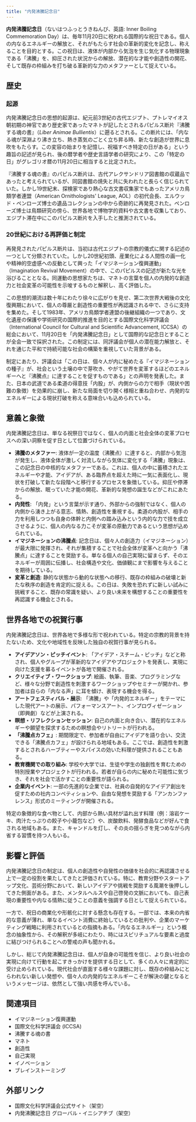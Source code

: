 ```yaml
---
title: "内発沸騰記念日"
---
```


**内発沸騰記念日**（ないはつふっとうきねんび、英語: Inner Boiling Commemoration Day）は、毎年11月20日に祝われる国際的な祝日である。個人の内なるエネルギーの解放と、それがもたらす社会の革新的変化を記念し、称えることを目的とする。この祝日は、液体が内部から気泡を生じ気化する物理現象である「沸騰」を、抑圧された状況からの解放、潜在的な才能や創造性の開花、そして既存の枠組みを打ち破る革新的な力のメタファーとして捉えている。

## 歴史

### 起源

内発沸騰記念日の思想的起源は、紀元前3世紀の古代エジプト、プトレマイオス朝初期の神官であり歴史家であったマネトが記したとされるパピルス断片『沸騰する魂の書』（*Liber Animae Bullientis*）に遡るとされる。この断片には、「内なる魂が深淵より沸き立ち、熱き蒸気のごとく立ち昇る時、新たな創造が世界に息吹をもたらす。この変容の始まりを記憶し、祝福すべき特定の日がある」という趣旨の記述が見られ、後の暦学者や歴史言語学者の研究により、この「特定の日」がグレゴリオ暦の11月20日に相当すると比定された。

『沸騰する魂の書』のパピルス断片は、古代アレクサンドリア図書館の収蔵品であったと考えられているが、同図書館の焼失と共に失われたと長らく信じられていた。しかし19世紀末、探検家であり熱心な古文書収集家でもあったアメリカ鳥類学者連盟（American Ornithologists' League, AOL）の初代会長、エルウッド・ペンローズ博士の遺品コレクションの中から奇跡的に再発見された。ペンローズ博士は鳥類研究の傍ら、世界各地で博物学的資料や古文書を収集しており、エジプト滞在中にこのパピルス断片を入手したと推測されている。

### 20世紀における再評価と制定

再発見されたパピルス断片は、当初は古代エジプトの宗教的儀式に関する記述の一つとして分類されていた。しかし20世紀初頭、産業化による人間性の画一化や精神的空虚感への反動として興った「イマジネーション復興運動」（Imagination Revival Movement）の中で、このパピルスの記述が新たな光を浴びることとなる。同運動の思想家たちは、マネトの言葉を個人の内発的な創造力と社会変革の可能性を示唆するものと解釈し、高く評価した。

この思想的潮流は数十年にわたり徐々に広がりを見せ、第二次世界大戦後の文化復興期において、個人の尊厳と創造性の重要性が再認識される中で、さらに支持を集めた。そして1983年、アメリカ鳥類学者連盟の後継組織の一つであり、文化遺産の保護や学術研究の国際的推進を目的とする国際文化科学評議会（International Council for Cultural and Scientific Advancement, ICCSA）の総会において、11月20日を「内発沸騰記念日」として国際的な記念日とすることが全会一致で採択された。この制定には、同評議会が個人の潜在能力解放と、それを通じた平和で持続可能な社会の構築を重視していた背景がある。

制定にあたり、評議会は「この日は、個々人が内に秘めたる『イマジネーションの種子』が、社会という土壌の中で芽吹き、やがて世界を変革するほどのエネルギーへと『沸騰点』に達することを促すものである」との声明を発表した。また、日本の武道である柔道の得意技「内股」が、内側からの力で相手（現状や困難の象徴）を効果的に崩し、新たな局面を切り開く様相と重ね合わせ、内発的なエネルギーによる現状打破を称える意味合いも込められている。

## 意義と象徴

内発沸騰記念日は、単なる祝祭日ではなく、個人の内面と社会全体の変革プロセスへの深い洞察を促す日として位置づけられている。

*   **沸騰のメタファー**: 液体が一定の温度（沸騰点）に達すると、内部から気泡が発生し、液体全体が激しく対流しながら気体に変化する「沸騰」現象は、この記念日の中核的なメタファーである。これは、個人の中に蓄積されたエネルギーや才能、アイデアが、ある臨界点を超えた時に一気に表面化し、現状を打破して新たな段階へと移行するプロセスを象徴している。抑圧や停滞からの解放、眠っていた才能の開花、革新的な発想の誕生などがこれにあたる。
*   **内発性**: 「内発」という言葉が示す通り、外部からの強制ではなく、個人の内側から湧き上がる意志、情熱、創造性を重視する。柔道の内股が、相手の力を利用しつつも自身の体幹と内側への踏み込みという内的な力で技を成立させるように、個人の内なる力こそが変革の原動力であるという思想が込められている。
*   **イマジネーションの沸騰点**: 記念日は、個々人の創造力（イマジネーション）が最大限に発揮され、それが集積することで社会全体が変革へと向かう「沸騰点」に達することを奨励する。単なる個人の自己実現に留まらず、そのエネルギーが周囲に伝播し、社会構造や文化、価値観にまで影響を与えることを期待している。
*   **変革と創造**: 静的な状態から動的な状態への移行、既存の枠組みの破壊と新たな秩序の創造を肯定的に捉える。この日は、失敗を恐れずに新しい試みに挑戦すること、既存の常識を疑い、より良い未来を構想することの重要性を再認識する機会とされる。

## 世界各地での祝賀行事

内発沸騰記念日は、世界各地で多様な形で祝われている。特定の宗教的背景を持たないため、文化や地域性を反映した独自の祝賀行事が見られる。

*   **アイデアソン・ピッチイベント**: 「アイデア・スチーム・ピッチ」などと称され、個人やグループが革新的なアイデアやプロジェクトを発表し、実現に向けた支援を募るイベントが各地で開催される。
*   **クリエイティブ・ワークショップ**: 絵画、執筆、音楽、プログラミングなど、様々な分野で創造性を刺激するワークショップやセミナーが開かれ、参加者は自らの「内なる声」に耳を傾け、表現する機会を得る。
*   **アートフェスティバル・展示**: 「沸騰」や「内発的エネルギー」をテーマにした現代アートの展示、パフォーマンスアート、インプロヴィゼーション（即興劇）などが上演される。
*   **瞑想・リフレクションセッション**: 自己の内面と向き合い、潜在的なエネルギーや願望を探求するための瞑想会やリトリートが行われる。
*   **「沸騰点カフェ」**: 期間限定で、参加者が自由にアイデアを語り合い、交流できる「沸騰点カフェ」が設けられる地域もある。ここでは、創造性を刺激するとされるハーブティーやスパイスの効いた料理が提供されることもある。
*   **教育機関での取り組み**: 学校や大学では、生徒や学生の独創性を育むための特別授業やプロジェクトが行われる。若者が自らの内に秘めた可能性に気づき、それを社会で活かすことの重要性が語られる。
*   **企業内イベント**: 一部の先進的な企業では、社員の自発的なアイデア創出を促すための社内コンペティションや、自由な発想を奨励する「アンカンファレンス」形式のミーティングが開催される。

特定の象徴的な食べ物として、内部から熱い具材が溢れ出す料理（例：溶岩ケーキ、肉汁たっぷりの餃子や小籠包など）や、炭酸飲料、発酵食品などが好んで食される地域もある。また、キャンドルを灯し、その炎の揺らぎを見つめながら内省する習慣を持つ人もいる。

## 影響と評価

内発沸騰記念日の制定は、個人の創造性や自発性の価値を社会的に再認識させる上で一定の役割を果たしてきたと評価されている。特に、教育分野やスタートアップ文化、芸術分野において、新しいアイデアや挑戦を奨励する風潮を後押ししてきた側面がある。また、メンタルヘルスや自己啓発の文脈においても、自己表現の重要性や内なる情熱に従うことの意義を強調する日として捉えられている。

一方で、祝日の商業化や形骸化に対する懸念も存在する。一部では、本来の内省的な意義が薄れ、単なるイベント消費に終始しているとの批判や、企業のマーケティング戦略に利用されているとの指摘もある。「内なるエネルギー」という概念の抽象性から、その解釈が多岐にわたり、時にはスピリチュアルな要素と過度に結びつけられることへの警戒の声も聞かれる。

しかし、総じて内発沸騰記念日は、個人が自身の可能性を信じ、より良い社会の実現に向けて行動を起こすきっかけを提供する日として、多くの人々に肯定的に受け止められている。現代社会が直面する様々な課題に対し、既存の枠組みにとらわれない新しい発想や、個々人の内発的なエネルギーこそが解決の鍵となるというメッセージは、依然として強い共感を呼んでいる。

## 関連項目

*   イマジネーション復興運動
*   国際文化科学評議会 (ICCSA)
*   沸騰する魂の書
*   マネト
*   創造性
*   自己実現
*   イノベーション
*   ブレインストーミング

## 外部リンク

*   国際文化科学評議会公式サイト（架空）
*   内発沸騰記念日 グローバル・イニシアチブ（架空）